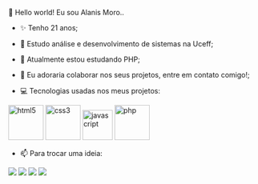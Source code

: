 👋 Hello world! Eu sou Alanis Moro..


- ✨ Tenho 21 anos;

- 🔭 Estudo análise e desenvolvimento de sistemas na Uceff;

- 🌱 Atualmente estou estudando PHP;

- 👯 Eu adoraria colaborar nos seus projetos, entre em contato comigo!;




- 💻 Tecnologias usadas nos meus projetos:

<img src="https://cdn.jsdelivr.net/gh/devicons/devicon/icons/html5/html5-original-wordmark.svg" alt=html5 width=70 height=70> <img src="https://cdn.jsdelivr.net/gh/devicons/devicon/icons/css3/css3-original-wordmark.svg" alt=css3 width=70 height=70> <img src="https://cdn.jsdelivr.net/gh/devicons/devicon/icons/javascript/javascript-original.svg" alt=javascript width=60 height=60>  <img src="https://cdn.jsdelivr.net/gh/devicons/devicon/icons/php/php-plain.svg" alt=php width=70 height=70> 




- 📫 Para trocar uma ideia: 
<div>
<a href="https://www.youtube.com/c/alanismoro" target="_blank"><img src="https://img.shields.io/badge/YouTube-FF0000?style=for-the-badge&logo=youtube&logoColor=white" target="_blank"></a>
<a href="https://instagram.com/alanismoro" target="_blank"><img src="https://img.shields.io/badge/-Instagram-%23E4405F?style=for-the-badge&logo=instagram&logoColor=white" target="_blank"></a>
<a href="https://www.twitch.tv/vi0lettr6_" target="_blank"><img src="https://img.shields.io/badge/Twitch-9146FF?style=for-the-badge&logo=twitch&logoColor=white" target="_blank"></a>
<a href="https://www.linkedin.com/in/alanismoro" target="_blank"><img src="https://img.shields.io/badge/-LinkedIn-%230077B5?style=for-the-badge&logo=linkedin&logoColor=white" target="_blank"></a>   
</div>
